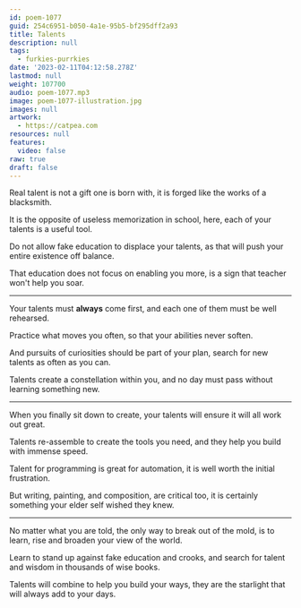 ```yaml
---
id: poem-1077
guid: 254c6951-b050-4a1e-95b5-bf295dff2a93
title: Talents
description: null
tags:
  - furkies-purrkies
date: '2023-02-11T04:12:58.278Z'
lastmod: null
weight: 107700
audio: poem-1077.mp3
image: poem-1077-illustration.jpg
images: null
artwork:
  - https://catpea.com
resources: null
features:
  video: false
raw: true
draft: false
---
```


Real talent is not a gift one is born with,
it is forged like the works of a blacksmith.

It is the opposite of useless memorization in school,
here, each of your talents is a useful tool.

Do not allow fake education to displace your talents,
as that will push your entire existence off balance.

That education does not focus on enabling you more,
is a sign that teacher won't help you soar.

---

Your talents must __always__ come first,
and each one of them must be well rehearsed.

Practice what moves you often,
so that your abilities never soften.

And pursuits of curiosities should be part of your plan,
search for new talents as often as you can.

Talents create a constellation within you,
and no day must pass without learning something new.

---

When you finally sit down to create,
your talents will ensure it will all work out great.

Talents re-assemble to create the tools you need,
and they help you build with immense speed.

Talent for programming is great for automation,
it is well worth the initial frustration.

But writing, painting, and composition, are critical too,
it is certainly something your elder self wished they knew.

---

No matter what you are told, the only way to break out of the mold,
is to learn, rise and broaden your view of the world.

Learn to stand up against fake education and crooks,
and search for talent and wisdom in thousands of wise books.

Talents will combine to help you build your ways,
they are the starlight that will always add to your days.
